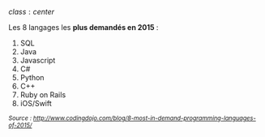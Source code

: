 $class: center$

Les 8 langages les **plus demandés en 2015** :

1. SQL
2. Java
3. Javascript
4. C#
5. Python
6. C++
7. Ruby on Rails
8. iOS/Swift

<small><em>Source : http://www.codingdojo.com/blog/8-most-in-demand-programming-languages-of-2015/</small></em>
